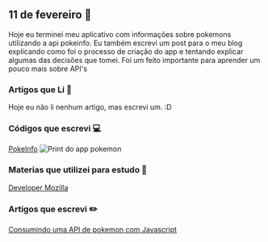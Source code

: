 ## 11 de fevereiro :pushpin:

Hoje eu terminei meu aplicativo com informações sobre pokemons utilizando a api pokeinfo. Eu também escrevi um post para o meu blog explicando como foi o processo de criação do app e tentando explicar algumas das decisões que tomei. Foi um feito importante para aprender um pouco mais sobre API's

### Artigos que Li :newspaper:

Hoje eu não li nenhum artigo, mas escrevi um. :D 


### Códigos que escrevi :computer:

[PokeInfo](https://crisgon.github.io/pokeinfo)
![Print do app pokemon](https://i.imgur.com/e5ZHCmr.png)


### Materias que utilizei para estudo :scroll:
[Developer Mozilla](https://developer.mozilla.org/pt-BR)


### Artigos que escrevi :pencil2:
[Consumindo uma API de pokemon com Javascript](https://crisgon.github.io/posts/Consumindo-uma-API-de-pokemon-com-Javascript/)





